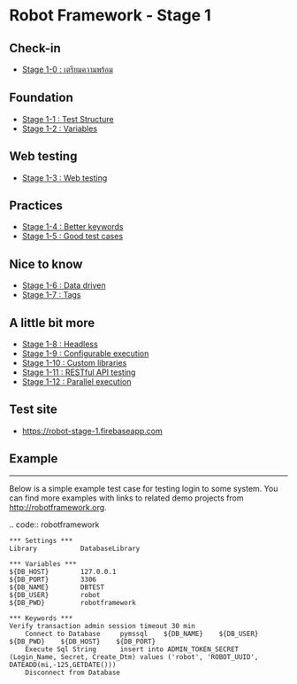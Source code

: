 # Robot Framework - Stage 1

## Check-in

* [Stage 1-0 : เตรียมความพร้อม](1-0/README.md)

## Foundation

* [Stage 1-1 : Test Structure](1-1/README.md)
* [Stage 1-2 : Variables](1-2/README.md)

## Web testing

* [Stage 1-3 : Web testing](1-3/README.md)

## Practices

* [Stage 1-4 : Better keywords](1-4/README.md)
* [Stage 1-5 : Good test cases](1-5/README.md)

## Nice to know

* [Stage 1-6 : Data driven](1-6/README.md)
* [Stage 1-7 : Tags](1-7/README.md)

## A little bit more

* [Stage 1-8 : Headless](1-8/README.md)
* [Stage 1-9 : Configurable execution](1-9/README.md)
* [Stage 1-10 : Custom libraries](1-10/README.md)
* [Stage 1-11 : RESTful API testing](1-11/README.md)
* [Stage 1-12 : Parallel execution](1-12/README.md)

## Test site

* https://robot-stage-1.firebaseapp.com


## Example
-------

Below is a simple example test case for testing login to some system.
You can find more examples with links to related demo projects from
http://robotframework.org.

.. code:: robotframework

    *** Settings ***
    Library           DatabaseLibrary

    *** Variables ***
    ${DB_HOST}        127.0.0.1
    ${DB_PORT}        3306
    ${DB_NAME}        DBTEST
    ${DB_USER}        robot
    ${DB_PWD}         robotframework

    *** Keywords ***
    Verify transaction admin session timeout 30 min
        Connect to Database     pymssql    ${DB_NAME}    ${DB_USER}    ${DB_PWD}    ${DB_HOST}    ${DB_PORT}
        Execute Sql String      insert into ADMIN_TOKEN_SECRET (Login_Name, Secret, Create_Dtm) values ('robot', 'ROBOT_UUID', DATEADD(mi,-125,GETDATE()))
        Disconnect from Database

